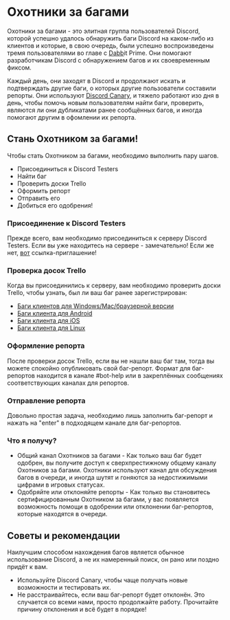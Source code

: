 <!-- TITLE: Охотники за багами -->
<!-- SUBTITLE: Помогают разработчикам Discord справляться с баг-репортами и устранением багов -->
# Охотники за багами
Охотники за багами - это элитная группа пользователей Discord, которой успешно удалось обнаружить баги Discord на каком-либо из клиентов и которые, в свою очередь, были успешно воспроизведены тремя пользователями во главе с [Dabb](https://cdn.discordapp.com/attachments/309775070065328131/316330589634560020/DabbitDab.gif)it Prime. Они помогают разработчикам Discord с обнаружением багов и их своевременным фиксом.

Каждый день, они заходят в Discord и продолжают искать и подтверждать другие баги, о которых другие пользователи составили репорты. Они используют [Discord Canary](/canary), и тяжело работают изо дня в день, чтобы помочь новым пользователям найти баги, проверить, являются ли они дубликатами ранее сообщённых багов, и иногда помогают другим в офомлении их репорта.
## Стань Охотником за багами!
Чтобы стать Охотником за багами, необходимо выполнить пару шагов.

* Присоединиться к Discord Testers
* Найти баг
* Проверить доски Trello
* Оформить репорт
* Отправить его
* Добиться его одобрения!
### Присоединение к Discord Testers
Прежде всего, вам необходимо присоединиться к серверу Discord Testers. Если вы уже находитесь на сервере - замечательно! Если же нет, [вот](http://discord.gg/discord-testers) ссылка-приглашение!
### Проверка досок Trello
Когда вы присоединились к серверу, вам необходимо проверить доски Trello, чтобы узнать, был ли ваш баг ранее зарегистрирован:
* [Баги клиентов для Windows/Mac/браузерной версии](https://trello.com/b/AExxR9lU/canary-bugs)
* [Баги клиента для Android](https://trello.com/b/Vqrkz3KO/android-beta-bugs)
* [Баги клиента для iOS](https://trello.com/b/vLPlnX60/ios-testflight-bugs)
* [Баги клиента для Linux](https://trello.com/b/UyU76Esh/linux-bugs)
### Оформление репорта
После проверки досок Trello, если вы не нашли ваш баг там, тогда вы можете спокойно опубликовать свой баг-репорт. Формат для баг-репортов находится в канале #bot-help или в закреплённых сообщениях соответствующих каналах для репортов.
### Отправление репорта
Довольно простая задача, необходимо лишь заполнить баг-репорт и нажать на "enter" в подходящем канале для баг-репортов.
### Что я получу?
* Общий канал Охотников за багами - Как только ваш баг будет одобрен, вы получите доступ к сверхпрестижному общему каналу Охотников за багами. Охотники используют канал для обсуждения багов в очереди, и иногда шутят и гоняются за недостижимыми цифрами в игровых статусах.
* Одобряйте или отклоняйте репорты - Как только вы становитесь сертифицированным Охотником за багами, у вас появляется возможность помощи в одобрении или отклонении баг-репортов, которые находятся в очереди.
## Советы и рекомендации
Наилучшим способом нахождения багов является обычное использование Discord, а не их намеренный поиск, он рано или поздно придёт к вам.
* Используйте Discord Canary, чтобы чаще получать новые возможности и тестировать их.
* Не расстраивайтесь, если ваш баг-репорт будет отклонён. Это случается со всеми нами, просто продолжайте работу. Прочитайте причину отклонения и всё будет в порядке!
